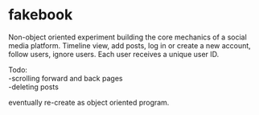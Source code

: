 # fakebook

Non-object oriented experiment building the core mechanics of a social media platform. Timeline view, add posts, log in or create a new account, follow users, ignore users. Each user receives a unique user ID.

Todo:  
-scrolling forward and back pages  
-deleting posts  
  
eventually re-create as object oriented program. 

